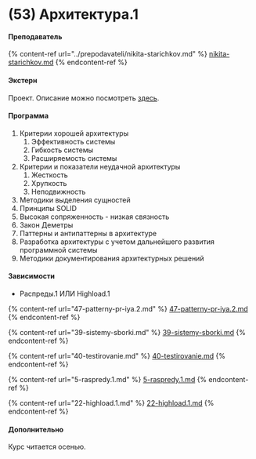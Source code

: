 # (53) Архитектура.1

#### **Преподаватель**

{% content-ref url="../prepodavateli/nikita-starichkov.md" %}
[nikita-starichkov.md](../prepodavateli/nikita-starichkov.md)
{% endcontent-ref %}

#### Экстерн

Проект. Описание можно посмотреть [здесь](https://kis1c.slack.com/archives/C287ACNUB/p1575455513103300).

#### **Программа**&#x20;

1. Критерии хорошей архитектуры
   1. Эффективность системы
   2. Гибкость системы
   3. Расширяемость системы
2. Критерии и показатели неудачной архитектуры
   1. Жесткость
   2. Хрупкость
   3. Неподвижность
3. Методики выделения сущностей
4. Принципы SOLID
5. Высокая сопряженность - низкая связность
6. Закон Деметры
7. Паттерны и антипаттерны в архитектуре
8. Разработка архитектуры с учетом дальнейшего развития программной системы
9. Методики документирования архитектурных решений

#### Зависимости

* Распреды.1 ИЛИ Highload.1

{% content-ref url="47-patterny-pr-iya.2.md" %}
[47-patterny-pr-iya.2.md](47-patterny-pr-iya.2.md)
{% endcontent-ref %}

{% content-ref url="39-sistemy-sborki.md" %}
[39-sistemy-sborki.md](39-sistemy-sborki.md)
{% endcontent-ref %}

{% content-ref url="40-testirovanie.md" %}
[40-testirovanie.md](40-testirovanie.md)
{% endcontent-ref %}

{% content-ref url="5-raspredy.1.md" %}
[5-raspredy.1.md](5-raspredy.1.md)
{% endcontent-ref %}

{% content-ref url="22-highload.1.md" %}
[22-highload.1.md](22-highload.1.md)
{% endcontent-ref %}

#### Дополнительно

Курс читается осенью.
